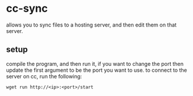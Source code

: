 # cc-sync
allows you to sync files to a hosting server, and then edit them on that server.

## setup
compile the program, and then run it, if you want to change the port then update the first argument to be the port you want to use.
to connect to the server on cc, run the following:
```
wget run http://<ip>:<port>/start
```
